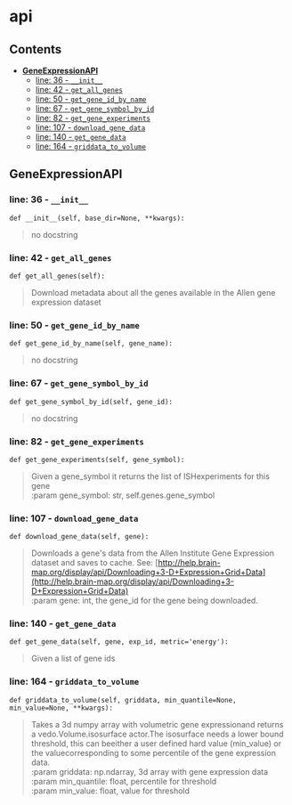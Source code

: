 # api

## Contents

* [**GeneExpressionAPI**](api.md#geneexpressionapi)
  * [line: 36 - `__init__`](api.md#line-36---__init__)
  * [line: 42 - `get_all_genes`](api.md#line-42---get_all_genes)
  * [line: 50 - `get_gene_id_by_name`](api.md#line-50---get_gene_id_by_name)
  * [line: 67 - `get_gene_symbol_by_id`](api.md#line-67---get_gene_symbol_by_id)
  * [line: 82 - `get_gene_experiments`](api.md#line-82---get_gene_experiments)
  * [line: 107 - `download_gene_data`](api.md#line-107---download_gene_data)
  * [line: 140 - `get_gene_data`](api.md#line-140---get_gene_data)
  * [line: 164 - `griddata_to_volume`](api.md#line-164---griddata_to_volume)

## **GeneExpressionAPI**

### line: 36 - `__init__`

```text
def __init__(self, base_dir=None, **kwargs):
```

> no docstring

### line: 42 - `get_all_genes`

```text
def get_all_genes(self):
```

> Download metadata about all the genes available in the Allen gene expression dataset

### line: 50 - `get_gene_id_by_name`

```text
def get_gene_id_by_name(self, gene_name):
```

> no docstring

### line: 67 - `get_gene_symbol_by_id`

```text
def get_gene_symbol_by_id(self, gene_id):
```

> no docstring

### line: 82 - `get_gene_experiments`

```text
def get_gene_experiments(self, gene_symbol):
```

> Given a gene\_symbol it returns the list of ISHexperiments for this gene  
> :param gene\_symbol: str, self.genes.gene\_symbol

### line: 107 - `download_gene_data`

```text
def download_gene_data(self, gene):
```

> Downloads a gene's data from the Allen Institute Gene Expression dataset and saves to cache. See: [http://help.brain-map.org/display/api/Downloading+3-D+Expression+Grid+Data](http://help.brain-map.org/display/api/Downloading+3-D+Expression+Grid+Data)  
> :param gene: int, the gene\_id for the gene being downloaded.

### line: 140 - `get_gene_data`

```text
def get_gene_data(self, gene, exp_id, metric='energy'):
```

> Given a list of gene ids

### line: 164 - `griddata_to_volume`

```text
def griddata_to_volume(self, griddata, min_quantile=None, min_value=None, **kwargs):
```

> Takes a 3d numpy array with volumetric gene expressionand returns a vedo.Volume.isosurface actor.The isosurface needs a lower bound threshold, this can beeither a user defined hard value \(min\_value\) or the valuecorresponding to some percentile of the gene expression data.  
> :param griddata: np.ndarray, 3d array with gene expression data  
> :param min\_quantile: float, percentile for threshold  
> :param min\_value: float, value for threshold

